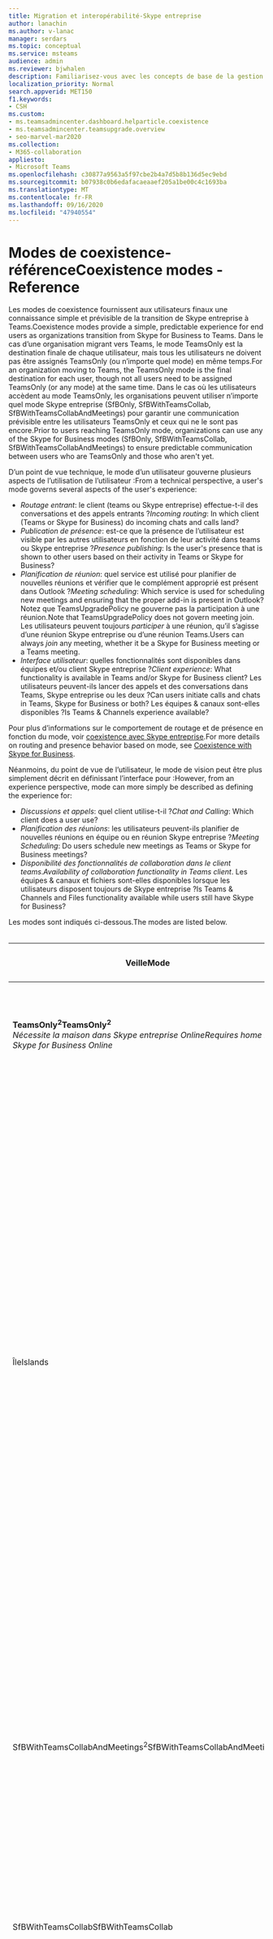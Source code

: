 ```yaml
---
title: Migration et interopérabilité-Skype entreprise
author: lanachin
ms.author: v-lanac
manager: serdars
ms.topic: conceptual
ms.service: msteams
audience: admin
ms.reviewer: bjwhalen
description: Familiarisez-vous avec les concepts de base de la gestion de la transition de votre organisation vers teams depuis Skype entreprise.
localization_priority: Normal
search.appverid: MET150
f1.keywords:
- CSH
ms.custom:
- ms.teamsadmincenter.dashboard.helparticle.coexistence
- ms.teamsadmincenter.teamsupgrade.overview
- seo-marvel-mar2020
ms.collection:
- M365-collaboration
appliesto:
- Microsoft Teams
ms.openlocfilehash: c30877a9563a5f97cbe2b4a7d5b8b136d5ec9ebd
ms.sourcegitcommit: b07938c0b6edafacaeaaef205a1be00c4c1693ba
ms.translationtype: MT
ms.contentlocale: fr-FR
ms.lasthandoff: 09/16/2020
ms.locfileid: "47940554"
---
```

# <a name="coexistence-modes---reference"></a><span data-ttu-id="098c1-103">Modes de coexistence-référence</span><span class="sxs-lookup"><span data-stu-id="098c1-103">Coexistence modes - Reference</span></span>

<span data-ttu-id="098c1-104">Les modes de coexistence fournissent aux utilisateurs finaux une connaissance simple et prévisible de la transition de Skype entreprise à Teams.</span><span class="sxs-lookup"><span data-stu-id="098c1-104">Coexistence modes provide a simple, predictable experience for end users as organizations transition from Skype for Business to Teams.</span></span> <span data-ttu-id="098c1-105">Dans le cas d’une organisation migrant vers Teams, le mode TeamsOnly est la destination finale de chaque utilisateur, mais tous les utilisateurs ne doivent pas être assignés TeamsOnly (ou n’importe quel mode) en même temps.</span><span class="sxs-lookup"><span data-stu-id="098c1-105">For an organization moving to Teams, the TeamsOnly mode is the final destination for each user, though not all users need to be assigned TeamsOnly (or any mode) at the same time.</span></span> <span data-ttu-id="098c1-106">Dans le cas où les utilisateurs accèdent au mode TeamsOnly, les organisations peuvent utiliser n’importe quel mode Skype entreprise (SfBOnly, SfBWithTeamsCollab, SfBWithTeamsCollabAndMeetings) pour garantir une communication prévisible entre les utilisateurs TeamsOnly et ceux qui ne le sont pas encore.</span><span class="sxs-lookup"><span data-stu-id="098c1-106">Prior to users reaching TeamsOnly mode, organizations can use any of the Skype for Business modes (SfBOnly, SfBWithTeamsCollab, SfBWithTeamsCollabAndMeetings) to ensure predictable communication between users who are TeamsOnly and those who aren't yet.</span></span>

<span data-ttu-id="098c1-107">D’un point de vue technique, le mode d’un utilisateur gouverne plusieurs aspects de l’utilisation de l’utilisateur :</span><span class="sxs-lookup"><span data-stu-id="098c1-107">From a technical perspective, a user's mode governs several  aspects of the user's experience:</span></span>

- <span data-ttu-id="098c1-108">*Routage entrant*: le client (teams ou Skype entreprise) effectue-t-il des conversations et des appels entrants ?</span><span class="sxs-lookup"><span data-stu-id="098c1-108">*Incoming routing*: In which client (Teams or Skype for Business) do incoming chats and calls land?</span></span> 
- <span data-ttu-id="098c1-109">*Publication de présence*: est-ce que la présence de l’utilisateur est visible par les autres utilisateurs en fonction de leur activité dans teams ou Skype entreprise ?</span><span class="sxs-lookup"><span data-stu-id="098c1-109">*Presence publishing*: Is the user's presence that is shown to other users based on their activity in Teams or Skype for Business?</span></span> 
- <span data-ttu-id="098c1-110">*Planification de réunion*: quel service est utilisé pour planifier de nouvelles réunions et vérifier que le complément approprié est présent dans Outlook ?</span><span class="sxs-lookup"><span data-stu-id="098c1-110">*Meeting scheduling*: Which service is used for scheduling new meetings and ensuring that the proper add-in is present in Outlook?</span></span> <span data-ttu-id="098c1-111">Notez que TeamsUpgradePolicy ne gouverne pas la participation à une réunion.</span><span class="sxs-lookup"><span data-stu-id="098c1-111">Note that TeamsUpgradePolicy does not govern meeting join.</span></span> <span data-ttu-id="098c1-112">Les utilisateurs peuvent toujours *participer* à une réunion, qu’il s’agisse d’une réunion Skype entreprise ou d’une réunion Teams.</span><span class="sxs-lookup"><span data-stu-id="098c1-112">Users can always *join* any meeting, whether it be a Skype for Business meeting or a Teams meeting.</span></span>
- <span data-ttu-id="098c1-113">*Interface utilisateur*: quelles fonctionnalités sont disponibles dans équipes et/ou client Skype entreprise ?</span><span class="sxs-lookup"><span data-stu-id="098c1-113">*Client experience*: What functionality is available in Teams and/or Skype for Business client?</span></span> <span data-ttu-id="098c1-114">Les utilisateurs peuvent-ils lancer des appels et des conversations dans Teams, Skype entreprise ou les deux ?</span><span class="sxs-lookup"><span data-stu-id="098c1-114">Can users initiate calls and chats in Teams, Skype for Business or both?</span></span> <span data-ttu-id="098c1-115">Les équipes & canaux sont-elles disponibles ?</span><span class="sxs-lookup"><span data-stu-id="098c1-115">Is Teams & Channels experience available?</span></span>  

<span data-ttu-id="098c1-116">Pour plus d’informations sur le comportement de routage et de présence en fonction du mode, voir [coexistence avec Skype entreprise](https://docs.microsoft.com/MicrosoftTeams/coexistence-chat-calls-presence).</span><span class="sxs-lookup"><span data-stu-id="098c1-116">For more details on routing and presence behavior based on mode, see [Coexistence with Skype for Business](https://docs.microsoft.com/MicrosoftTeams/coexistence-chat-calls-presence).</span></span>

<span data-ttu-id="098c1-117">Néanmoins, du point de vue de l’utilisateur, le mode de vision peut être plus simplement décrit en définissant l’interface pour :</span><span class="sxs-lookup"><span data-stu-id="098c1-117">However, from an experience perspective, mode can more simply be described as defining the experience for:</span></span>
- <span data-ttu-id="098c1-118">*Discussions et appels*: quel client utilise-t-il ?</span><span class="sxs-lookup"><span data-stu-id="098c1-118">*Chat and Calling*: Which client does a user use?</span></span>
- <span data-ttu-id="098c1-119">*Planification des réunions*: les utilisateurs peuvent-ils planifier de nouvelles réunions en équipe ou en réunion Skype entreprise ?</span><span class="sxs-lookup"><span data-stu-id="098c1-119">*Meeting Scheduling*: Do users schedule new meetings as Teams or Skype for Business meetings?</span></span>
- <span data-ttu-id="098c1-120">*Disponibilité des fonctionnalités de collaboration dans le client teams*.</span><span class="sxs-lookup"><span data-stu-id="098c1-120">*Availability of collaboration functionality in Teams client*.</span></span> <span data-ttu-id="098c1-121">Les équipes & canaux et fichiers sont-elles disponibles lorsque les utilisateurs disposent toujours de Skype entreprise ?</span><span class="sxs-lookup"><span data-stu-id="098c1-121">Is Teams & Channels and Files functionality available while users still have Skype for Business?</span></span>

<span data-ttu-id="098c1-122">Les modes sont indiqués ci-dessous.</span><span class="sxs-lookup"><span data-stu-id="098c1-122">The modes are listed below.</span></span>
</br>
</br>

|<span data-ttu-id="098c1-123">Veille</span><span class="sxs-lookup"><span data-stu-id="098c1-123">Mode</span></span>|<span data-ttu-id="098c1-124">Appels et discussions</span><span class="sxs-lookup"><span data-stu-id="098c1-124">Calling and Chat</span></span>|<span data-ttu-id="098c1-125">Planification des réunions<sup>1</sup></span><span class="sxs-lookup"><span data-stu-id="098c1-125">Meeting Scheduling<sup>1</sup></span></span>|<span data-ttu-id="098c1-126">Équipes & canaux</span><span class="sxs-lookup"><span data-stu-id="098c1-126">Teams & Channels</span></span>|<span data-ttu-id="098c1-127">Cas d’utilisation</span><span class="sxs-lookup"><span data-stu-id="098c1-127">Use Case</span></span>|
|---|---|---|---|---|
|<span data-ttu-id="098c1-128">**TeamsOnly<sup>2</sup>**</span><span class="sxs-lookup"><span data-stu-id="098c1-128">**TeamsOnly<sup>2</sup>**</span></span></br><span data-ttu-id="098c1-129">*Nécessite la maison dans Skype entreprise Online*</span><span class="sxs-lookup"><span data-stu-id="098c1-129">*Requires home in Skype for Business Online*</span></span>|<span data-ttu-id="098c1-130">Teams</span><span class="sxs-lookup"><span data-stu-id="098c1-130">Teams</span></span>|<span data-ttu-id="098c1-131">Teams</span><span class="sxs-lookup"><span data-stu-id="098c1-131">Teams</span></span>|<span data-ttu-id="098c1-132">Oui</span><span class="sxs-lookup"><span data-stu-id="098c1-132">Yes</span></span>|<span data-ttu-id="098c1-133">État final de la mise à niveau.</span><span class="sxs-lookup"><span data-stu-id="098c1-133">The final state of being upgraded.</span></span> <span data-ttu-id="098c1-134">Également la valeur par défaut des nouveaux clients.</span><span class="sxs-lookup"><span data-stu-id="098c1-134">Also the default for new tenants.</span></span>|
|<span data-ttu-id="098c1-135">Île</span><span class="sxs-lookup"><span data-stu-id="098c1-135">Islands</span></span>|<span data-ttu-id="098c1-136">Ou</span><span class="sxs-lookup"><span data-stu-id="098c1-136">Either</span></span>|<span data-ttu-id="098c1-137">Ou</span><span class="sxs-lookup"><span data-stu-id="098c1-137">Either</span></span>|<span data-ttu-id="098c1-138">Oui</span><span class="sxs-lookup"><span data-stu-id="098c1-138">Yes</span></span>|<span data-ttu-id="098c1-139">Configuration par défaut.</span><span class="sxs-lookup"><span data-stu-id="098c1-139">Default configuration.</span></span> <span data-ttu-id="098c1-140">Autorise un utilisateur unique à évaluer les deux clients côte à côte.</span><span class="sxs-lookup"><span data-stu-id="098c1-140">Allows a single user to evaluate both clients side by side.</span></span> <span data-ttu-id="098c1-141">Les conversations et les appels peuvent débarquer dans les deux clients, de sorte que les utilisateurs doivent toujours exécuter les deux clients.</span><span class="sxs-lookup"><span data-stu-id="098c1-141">Chats and calls can land in either client, so users must always run both clients.</span></span> <span data-ttu-id="098c1-142">Pour éviter toute confusion ou régression de Skype entreprise, les communications externes, les services vocaux RTC et les applications vocales, l’intégration d’Office et plusieurs autres intégrations continuent d’être gérées par Skype entreprise.</span><span class="sxs-lookup"><span data-stu-id="098c1-142">To avoid a confusing or regressed Skype for Business experience, external (federated) communications, PSTN voice services and voice applications, Office integration, and several other integrations continue to be handled by Skype for Business.</span></span>|
|<span data-ttu-id="098c1-143">SfBWithTeamsCollabAndMeetings<sup>2</sup></span><span class="sxs-lookup"><span data-stu-id="098c1-143">SfBWithTeamsCollabAndMeetings<sup>2</sup></span></span>|<span data-ttu-id="098c1-144">Skype Entreprise</span><span class="sxs-lookup"><span data-stu-id="098c1-144">Skype for Business</span></span>|<span data-ttu-id="098c1-145">Teams</span><span class="sxs-lookup"><span data-stu-id="098c1-145">Teams</span></span>|<span data-ttu-id="098c1-146">Oui</span><span class="sxs-lookup"><span data-stu-id="098c1-146">Yes</span></span>|<span data-ttu-id="098c1-147">« Réunions en premier ».</span><span class="sxs-lookup"><span data-stu-id="098c1-147">"Meetings First".</span></span> <span data-ttu-id="098c1-148">Principalement pour les organisations locales à tirer parti des fonctionnalités de réunion d’équipes, si elles ne sont pas encore prêtes à migrer les appels vers le Cloud.</span><span class="sxs-lookup"><span data-stu-id="098c1-148">Primarily for on-premises organizations to benefit from Teams meeting functionality, if they are not yet ready to move calling to the cloud.</span></span>|
|<span data-ttu-id="098c1-149">SfBWithTeamsCollab</span><span class="sxs-lookup"><span data-stu-id="098c1-149">SfBWithTeamsCollab</span></span>|<span data-ttu-id="098c1-150">Skype Entreprise</span><span class="sxs-lookup"><span data-stu-id="098c1-150">Skype for Business</span></span>|<span data-ttu-id="098c1-151">Skype Entreprise</span><span class="sxs-lookup"><span data-stu-id="098c1-151">Skype for Business</span></span>|<span data-ttu-id="098c1-152">Oui</span><span class="sxs-lookup"><span data-stu-id="098c1-152">Yes</span></span>|<span data-ttu-id="098c1-153">Point de départ alternatif pour les organisations complexes nécessitant un contrôle administratif plus étroit.</span><span class="sxs-lookup"><span data-stu-id="098c1-153">Alternate starting point for complex organizations that need tighter administrative control.</span></span>|
|<span data-ttu-id="098c1-154">SfBOnly</span><span class="sxs-lookup"><span data-stu-id="098c1-154">SfBOnly</span></span>|<span data-ttu-id="098c1-155">Skype Entreprise</span><span class="sxs-lookup"><span data-stu-id="098c1-155">Skype for Business</span></span>|<span data-ttu-id="098c1-156">Skype Entreprise</span><span class="sxs-lookup"><span data-stu-id="098c1-156">Skype for Business</span></span>|<span data-ttu-id="098c1-157">No<sup>3</sup></span><span class="sxs-lookup"><span data-stu-id="098c1-157">No<sup>3</sup></span></span>|<span data-ttu-id="098c1-158">Scénario spécialisé pour les organisations présentant des exigences strictes en matière de contrôle des données.</span><span class="sxs-lookup"><span data-stu-id="098c1-158">Specialized scenario for organizations with strict requirements around data control.</span></span> <span data-ttu-id="098c1-159">Teams permet uniquement de participer à des réunions planifiées par d’autres personnes.</span><span class="sxs-lookup"><span data-stu-id="098c1-159">Teams is used only to join meetings scheduled by others.</span></span>|
||||||

</br>
</br>

<span data-ttu-id="098c1-160">**Notes**</span><span class="sxs-lookup"><span data-stu-id="098c1-160">**Notes:**</span></span>

<span data-ttu-id="098c1-161"><sup>1</sup> la possibilité de rejoindre une réunion existante (programmée dans teams ou dans Skype entreprise) n’est pas régie par le mode.</span><span class="sxs-lookup"><span data-stu-id="098c1-161"><sup>1</sup> The ability to join an existing meeting (whether scheduled in Teams or in Skype for Business) is not governed by mode.</span></span> <span data-ttu-id="098c1-162">Par défaut, les utilisateurs peuvent toujours rejoindre une réunion à laquelle ils ont été invités.</span><span class="sxs-lookup"><span data-stu-id="098c1-162">By default, users can always join any meeting they have been invited to.</span></span>

<span data-ttu-id="098c1-163"><sup>2</sup> par défaut, lors de l’attribution de TeamsOnly ou SfbWithTeamsCollabAndMeetings à un utilisateur individuel, toutes les réunions Skype entreprise existantes planifiées par l’utilisateur pour l’avenir sont converties en réunions Teams.</span><span class="sxs-lookup"><span data-stu-id="098c1-163"><sup>2</sup> By default, when assigning either TeamsOnly or SfbWithTeamsCollabAndMeetings to an individual user, any existing Skype for Business meetings scheduled by that user for the future are converted to Teams meetings.</span></span> <span data-ttu-id="098c1-164">Si vous le souhaitez, vous pouvez conserver ces réunions en tant que réunions Skype entreprise en spécifiant  `-MigrateMeetingsToTeams $false` lors de l’attribution de TeamsUpgradePolicy ou en désélectionnant la case à cocher dans le portail d’administration Teams.</span><span class="sxs-lookup"><span data-stu-id="098c1-164">If desired, you can leave these meetings as Skype for Business meetings either by specifying  `-MigrateMeetingsToTeams $false` when granting TeamsUpgradePolicy, or by unselecting the checkbox in the Teams Admin portal.</span></span>   <span data-ttu-id="098c1-165">Notez que la possibilité de convertir des réunions à partir de Skype entreprise en équipes n’est pas disponible lorsque vous accordez TeamsUpgradePolicy sur un client.</span><span class="sxs-lookup"><span data-stu-id="098c1-165">Note that the ability to convert meetings from Skype for Business to Teams is not available when granting TeamsUpgradePolicy on a tenant-wide basis.</span></span> 

<span data-ttu-id="098c1-166"><sup>3</sup> actuellement, teams n’a pas la possibilité de désactiver les fonctionnalités d’équipes et de canaux de manière à ce que cette option reste activée pour le moment.</span><span class="sxs-lookup"><span data-stu-id="098c1-166"><sup>3</sup> Currently, Teams does not have the ability to disable the Teams and Channels functionality so this remains enabled for now.</span></span>


## <a name="using-teamsupgradepolicy"></a><span data-ttu-id="098c1-167">Utiliser TeamsUpgradePolicy</span><span class="sxs-lookup"><span data-stu-id="098c1-167">Using TeamsUpgradePolicy</span></span>

<span data-ttu-id="098c1-168">TeamsUpgradePolicy expose deux propriétés principales : mode et NotifySfbUsers.</span><span class="sxs-lookup"><span data-stu-id="098c1-168">TeamsUpgradePolicy exposes two key properties: Mode and NotifySfbUsers.</span></span> 
</br>
</br>

|<span data-ttu-id="098c1-169">Paramètre</span><span class="sxs-lookup"><span data-stu-id="098c1-169">Parameter</span></span>|<span data-ttu-id="098c1-170">Type</span><span class="sxs-lookup"><span data-stu-id="098c1-170">Type</span></span>|<span data-ttu-id="098c1-171">Valeurs autorisées</span><span class="sxs-lookup"><span data-stu-id="098c1-171">Allowed values</span></span></br><span data-ttu-id="098c1-172">(par défaut en italique)</span><span class="sxs-lookup"><span data-stu-id="098c1-172">(default in italics)</span></span>|<span data-ttu-id="098c1-173">Description</span><span class="sxs-lookup"><span data-stu-id="098c1-173">Description</span></span>|
|---|---|---|---|
|<span data-ttu-id="098c1-174">Veille</span><span class="sxs-lookup"><span data-stu-id="098c1-174">Mode</span></span>|<span data-ttu-id="098c1-175">Énumération</span><span class="sxs-lookup"><span data-stu-id="098c1-175">Enum</span></span>|<span data-ttu-id="098c1-176">*Île*</span><span class="sxs-lookup"><span data-stu-id="098c1-176">*Islands*</span></span></br><span data-ttu-id="098c1-177">TeamsOnly</span><span class="sxs-lookup"><span data-stu-id="098c1-177">TeamsOnly</span></span></br><span data-ttu-id="098c1-178">SfBOnly</span><span class="sxs-lookup"><span data-stu-id="098c1-178">SfBOnly</span></span></br><span data-ttu-id="098c1-179">SfBWithTeamsCollab</span><span class="sxs-lookup"><span data-stu-id="098c1-179">SfBWithTeamsCollab</span></span></br><span data-ttu-id="098c1-180">SfBWithTeamsCollabAndMeetings</span><span class="sxs-lookup"><span data-stu-id="098c1-180">SfBWithTeamsCollabAndMeetings</span></span>|<span data-ttu-id="098c1-181">Indique le mode dans lequel le client doit s’exécuter.</span><span class="sxs-lookup"><span data-stu-id="098c1-181">Indicates the mode the client should run in.</span></span>|
|<span data-ttu-id="098c1-182">NotifySfbUsers</span><span class="sxs-lookup"><span data-stu-id="098c1-182">NotifySfbUsers</span></span>|<span data-ttu-id="098c1-183">Bool</span><span class="sxs-lookup"><span data-stu-id="098c1-183">Bool</span></span>|<span data-ttu-id="098c1-184">*Faux* ou vrai</span><span class="sxs-lookup"><span data-stu-id="098c1-184">*False* or true</span></span>|<span data-ttu-id="098c1-185">Indique s’il faut afficher une bannière dans le client Skype entreprise informant l’utilisateur que teams va bientôt remplacer Skype entreprise.</span><span class="sxs-lookup"><span data-stu-id="098c1-185">Indicates whether to show a banner in the Skype for Business client informing the user that Teams will soon replace Skype for Business.</span></span> <span data-ttu-id="098c1-186">Cela ne peut pas être vrai si le mode = TeamsOnly.</span><span class="sxs-lookup"><span data-stu-id="098c1-186">This cannot be true if Mode=TeamsOnly.</span></span>|
|||||

<span data-ttu-id="098c1-187">Teams fournit toutes les instances pertinentes d’TeamsUpgradePolicy par le biais de stratégies intégrées et en lecture seule.</span><span class="sxs-lookup"><span data-stu-id="098c1-187">Teams provides all relevant instances of TeamsUpgradePolicy via built-in, read-only policies.</span></span> <span data-ttu-id="098c1-188">Par conséquent, seules les cmdlets Get et Grant sont disponibles.</span><span class="sxs-lookup"><span data-stu-id="098c1-188">Therefore, only Get and Grant cmdlets are available.</span></span> <span data-ttu-id="098c1-189">Les instances intégrées sont répertoriées ci-dessous.</span><span class="sxs-lookup"><span data-stu-id="098c1-189">The built-in instances are listed below.</span></span>
</br>
</br>

|<span data-ttu-id="098c1-190">Identity </span><span class="sxs-lookup"><span data-stu-id="098c1-190">Identity</span></span>|<span data-ttu-id="098c1-191">Veille</span><span class="sxs-lookup"><span data-stu-id="098c1-191">Mode</span></span>|<span data-ttu-id="098c1-192">NotifySfbUsers</span><span class="sxs-lookup"><span data-stu-id="098c1-192">NotifySfbUsers</span></span>|
|---|---|---|
|<span data-ttu-id="098c1-193">Île</span><span class="sxs-lookup"><span data-stu-id="098c1-193">Islands</span></span>|<span data-ttu-id="098c1-194">Île</span><span class="sxs-lookup"><span data-stu-id="098c1-194">Islands</span></span>|<span data-ttu-id="098c1-195">False</span><span class="sxs-lookup"><span data-stu-id="098c1-195">False</span></span>|
|<span data-ttu-id="098c1-196">IslandsWithNotify</span><span class="sxs-lookup"><span data-stu-id="098c1-196">IslandsWithNotify</span></span>|<span data-ttu-id="098c1-197">Île</span><span class="sxs-lookup"><span data-stu-id="098c1-197">Islands</span></span>|<span data-ttu-id="098c1-198">Vrai</span><span class="sxs-lookup"><span data-stu-id="098c1-198">True</span></span>|
|<span data-ttu-id="098c1-199">SfBOnly</span><span class="sxs-lookup"><span data-stu-id="098c1-199">SfBOnly</span></span>|<span data-ttu-id="098c1-200">SfBOnly</span><span class="sxs-lookup"><span data-stu-id="098c1-200">SfBOnly</span></span>|<span data-ttu-id="098c1-201">False</span><span class="sxs-lookup"><span data-stu-id="098c1-201">False</span></span>|
|<span data-ttu-id="098c1-202">SfBOnlyWithNotify</span><span class="sxs-lookup"><span data-stu-id="098c1-202">SfBOnlyWithNotify</span></span>|<span data-ttu-id="098c1-203">SfBOnly</span><span class="sxs-lookup"><span data-stu-id="098c1-203">SfBOnly</span></span>|<span data-ttu-id="098c1-204">Vrai</span><span class="sxs-lookup"><span data-stu-id="098c1-204">True</span></span>|
|<span data-ttu-id="098c1-205">SfBWithTeamsCollab</span><span class="sxs-lookup"><span data-stu-id="098c1-205">SfBWithTeamsCollab</span></span>|<span data-ttu-id="098c1-206">SfBWithTeamsCollab</span><span class="sxs-lookup"><span data-stu-id="098c1-206">SfBWithTeamsCollab</span></span>|<span data-ttu-id="098c1-207">False</span><span class="sxs-lookup"><span data-stu-id="098c1-207">False</span></span>|
|<span data-ttu-id="098c1-208">SfBWithTeamsCollabWithNotify</span><span class="sxs-lookup"><span data-stu-id="098c1-208">SfBWithTeamsCollabWithNotify</span></span>|<span data-ttu-id="098c1-209">SfBWithTeamsCollab</span><span class="sxs-lookup"><span data-stu-id="098c1-209">SfBWithTeamsCollab</span></span>|<span data-ttu-id="098c1-210">Vrai</span><span class="sxs-lookup"><span data-stu-id="098c1-210">True</span></span>|
|<span data-ttu-id="098c1-211">SfBWithTeamsCollabAndMeetings</span><span class="sxs-lookup"><span data-stu-id="098c1-211">SfBWithTeamsCollabAndMeetings</span></span>|<span data-ttu-id="098c1-212">SfBWithTeamsCollabAndMeetings</span><span class="sxs-lookup"><span data-stu-id="098c1-212">SfBWithTeamsCollabAndMeetings</span></span>|<span data-ttu-id="098c1-213">False</span><span class="sxs-lookup"><span data-stu-id="098c1-213">False</span></span>|
|<span data-ttu-id="098c1-214">SfBWithTeamsCollabAndMeetingsWithNotify</span><span class="sxs-lookup"><span data-stu-id="098c1-214">SfBWithTeamsCollabAndMeetingsWithNotify</span></span>|<span data-ttu-id="098c1-215">SfBWithTeamsCollabAndMeetings</span><span class="sxs-lookup"><span data-stu-id="098c1-215">SfBWithTeamsCollabAndMeetings</span></span>|<span data-ttu-id="098c1-216">Vrai</span><span class="sxs-lookup"><span data-stu-id="098c1-216">True</span></span>|
|<span data-ttu-id="098c1-217">UpgradeToTeams</span><span class="sxs-lookup"><span data-stu-id="098c1-217">UpgradeToTeams</span></span>|<span data-ttu-id="098c1-218">TeamsOnly</span><span class="sxs-lookup"><span data-stu-id="098c1-218">TeamsOnly</span></span>|<span data-ttu-id="098c1-219">False</span><span class="sxs-lookup"><span data-stu-id="098c1-219">False</span></span>|
|<span data-ttu-id="098c1-220">Globale</span><span class="sxs-lookup"><span data-stu-id="098c1-220">Global</span></span></br><span data-ttu-id="098c1-221">*Par défaut*</span><span class="sxs-lookup"><span data-stu-id="098c1-221">*Default*</span></span>|<span data-ttu-id="098c1-222">Île</span><span class="sxs-lookup"><span data-stu-id="098c1-222">Islands</span></span>|<span data-ttu-id="098c1-223">False</span><span class="sxs-lookup"><span data-stu-id="098c1-223">False</span></span>|
||||

<span data-ttu-id="098c1-224">Ces instances de stratégie peuvent être accordées à des utilisateurs individuels ou en fonction du client.</span><span class="sxs-lookup"><span data-stu-id="098c1-224">These policy instances can be granted either to individual users or on a tenant-wide basis.</span></span> <span data-ttu-id="098c1-225">Par exemple :</span><span class="sxs-lookup"><span data-stu-id="098c1-225">For example:</span></span>
- <span data-ttu-id="098c1-226">Pour mettre à niveau un utilisateur ($SipAddress) en équipes, autorisez l’instance « UpgradeToTeams » :</span><span class="sxs-lookup"><span data-stu-id="098c1-226">To upgrade a user ($SipAddress) to Teams, grant the "UpgradeToTeams" instance:</span></span></br>
`Grant-CsTeamsUpgradePolicy -PolicyName UpgradeToTeams -Identity $SipAddress`
- <span data-ttu-id="098c1-227">Pour mettre à niveau le client entier, omettez le paramètre Identity de la commande Grant :</span><span class="sxs-lookup"><span data-stu-id="098c1-227">To upgrade the entire tenant, omit the identity parameter from the grant command:</span></span></br>
`Grant-CsTeamsUpgradePolicy -PolicyName UpgradeToTeams`

## <a name="the-teams-client-user-experience-when-using-skype-for-business-modes"></a><span data-ttu-id="098c1-228">Interface utilisateur du client teams lors de l’utilisation du mode Skype entreprise</span><span class="sxs-lookup"><span data-stu-id="098c1-228">The Teams client user experience when using Skype for Business modes</span></span>

<span data-ttu-id="098c1-229">Lorsque l’utilisateur se trouve dans l’un des modes Skype entreprise (SfBOnly, SfBWithTeamsCollab, SfBWithTeamsCollabAndMeetings), toutes les discussions et les appels entrants sont acheminés vers le client Skype entreprise de l’utilisateur.</span><span class="sxs-lookup"><span data-stu-id="098c1-229">When a user is in any of the Skype for Business modes (SfBOnly, SfBWithTeamsCollab, SfBWithTeamsCollabAndMeetings), all incoming chats and calls are routed to the user's Skype for Business client.</span></span> <span data-ttu-id="098c1-230">Pour éviter toute confusion à l’utilisateur final et garantir le routage, les appels et les discussions appropriés dans le client teams sont automatiquement désactivés lorsqu’un utilisateur se trouve dans l’un des modes Skype entreprise.</span><span class="sxs-lookup"><span data-stu-id="098c1-230">To avoid end user confusion and ensure proper routing, calling and chat functionality in the Teams client is automatically disabled when a user is in any of the Skype for Business modes.</span></span> <span data-ttu-id="098c1-231">De même, la planification de réunions dans teams est automatiquement désactivée lorsque les utilisateurs se trouvent dans les modes SfBOnly ou SfBWithTeamsCollab, et activés automatiquement lorsqu’un utilisateur est en mode SfBWithTeamsCollabAndMeetings.</span><span class="sxs-lookup"><span data-stu-id="098c1-231">Similarly, meeting scheduling in Teams is automatically disabled when users are in the SfBOnly or SfBWithTeamsCollab modes, and automatically enabled when a user is in the SfBWithTeamsCollabAndMeetings mode.</span></span> <span data-ttu-id="098c1-232">Pour plus d’informations, reportez-vous à la section [découverte et conformité des modes de coexistence](https://docs.microsoft.com/MicrosoftTeams/teams-client-experience-and-conformance-to-coexistence-modes).</span><span class="sxs-lookup"><span data-stu-id="098c1-232">For details, see [Teams client experience and conformance to coexistence modes](https://docs.microsoft.com/MicrosoftTeams/teams-client-experience-and-conformance-to-coexistence-modes).</span></span>

> [!Note] 
> - <span data-ttu-id="098c1-233">Avant la mise à disposition automatique des équipes et des canaux, les modes SfbOnly et SfBWithTeamsCollab se comportent de la même façon.</span><span class="sxs-lookup"><span data-stu-id="098c1-233">Prior to delivery of the automatic enforcement of Teams and Channels, the SfbOnly and SfBWithTeamsCollab modes behave the same.</span></span>


## <a name="detailed-mode-descriptions"></a><span data-ttu-id="098c1-234">Descriptions du mode détaillé</span><span class="sxs-lookup"><span data-stu-id="098c1-234">Detailed mode descriptions</span></span>
</br>
</br>

|<span data-ttu-id="098c1-235">Veille</span><span class="sxs-lookup"><span data-stu-id="098c1-235">Mode</span></span>|<span data-ttu-id="098c1-236">Explication</span><span class="sxs-lookup"><span data-stu-id="098c1-236">Explanation</span></span>|
|---|---|
|<span data-ttu-id="098c1-237">**Île**</span><span class="sxs-lookup"><span data-stu-id="098c1-237">**Islands**</span></span></br><span data-ttu-id="098c1-238">définie</span><span class="sxs-lookup"><span data-stu-id="098c1-238">(default)</span></span>|<span data-ttu-id="098c1-239">Un utilisateur exécute Skype entreprise et teams côte à côte.</span><span class="sxs-lookup"><span data-stu-id="098c1-239">A user runs both Skype for Business and Teams side-by-side.</span></span> <span data-ttu-id="098c1-240">Cet utilisateur :</span><span class="sxs-lookup"><span data-stu-id="098c1-240">This user:</span></span></br><ul><li><span data-ttu-id="098c1-241">Peut lancer des conversations et des appels VoIP dans un client Skype entreprise ou Teams.</span><span class="sxs-lookup"><span data-stu-id="098c1-241">Can initiate chats and VoIP calls in either Skype for Business or Teams client.</span></span> <span data-ttu-id="098c1-242">Remarque : les utilisateurs dotés de Skype entreprise sur site ne peuvent pas lancer de teams pour atteindre un autre utilisateur Skype entreprise, quel que soit le mode du destinataire.</span><span class="sxs-lookup"><span data-stu-id="098c1-242">Note: Users with Skype for Business homed on-premises cannot initiate from Teams to reach another Skype for Business user, regardless of the recipient's mode.</span></span><li><span data-ttu-id="098c1-243">Reçoit des discussions & appels VoIP lancés dans Skype entreprise par un autre utilisateur dans le client Skype entreprise.</span><span class="sxs-lookup"><span data-stu-id="098c1-243">Receives chats & VoIP calls initiated in Skype for Business by another user in their Skype for Business client.</span></span><li><span data-ttu-id="098c1-244">Reçoit des conversations & appels VoIP lancés par un autre utilisateur dans le client d’équipes s’il se trouve dans le *même*client.</span><span class="sxs-lookup"><span data-stu-id="098c1-244">Receives chats & VoIP calls initiated in Teams by another user in their Teams client if they are in the *same tenant*.</span></span><li><span data-ttu-id="098c1-245">Reçoit des discussions & appels VoIP lancés par un autre utilisateur dans le client Skype entreprise s’il se trouve dans un client  *fédéré*.</span><span class="sxs-lookup"><span data-stu-id="098c1-245">Receives chats & VoIP calls initiated in Teams by another user in their Skype for Business client if they are in a  *federated tenant*.</span></span> <li><span data-ttu-id="098c1-246">Est doté de la fonctionnalité RTC comme indiqué ci-dessous :</span><span class="sxs-lookup"><span data-stu-id="098c1-246">Has PSTN functionality as noted below:</span></span><ul><li><span data-ttu-id="098c1-247">Lorsque l’utilisateur travaille dans Skype entreprise sur site et qu’il dispose d’une voix entreprise, les appels RTC sont toujours lancés et reçus dans Skype entreprise.</span><span class="sxs-lookup"><span data-stu-id="098c1-247">When the user is homed in Skype for Business on-premises and has Enterprise Voice, PSTN calls are always initiated and received in Skype for Business.</span></span><li><span data-ttu-id="098c1-248">Lorsque l’utilisateur dispose de Skype entreprise Online et dispose du système Microsoft Phone, il passe toujours et reçoit les appels RTC dans Skype entreprise :</span><span class="sxs-lookup"><span data-stu-id="098c1-248">When the user is homed on Skype for Business Online and has Microsoft Phone System, the user always initiates and receives PSTN calls in Skype for Business:</span></span><ul><li><span data-ttu-id="098c1-249">C’est le cas, que l’utilisateur dispose d’un forfait d’appel Microsoft ou qu’il se connecte au réseau PSTN via Skype entreprise version Cloud Connector ou un déploiement local de Skype entreprise Server (voix hybride).</span><span class="sxs-lookup"><span data-stu-id="098c1-249">This happens regardless of whether the user has a Microsoft Calling Plan, or connects to the PSTN network via either Skype for Business Cloud Connector Edition or an on-premises deployment of Skype for Business Server (hybrid voice).</span></span><li><span data-ttu-id="098c1-250">**Remarque : le routage direct du système Microsoft teams n’est pas pris en charge en mode îlot.**</span><span class="sxs-lookup"><span data-stu-id="098c1-250">**Note: Microsoft Teams Phone System Direct Routing is not supported in Islands mode.**</span></span></ul></ul><li><span data-ttu-id="098c1-251">Reçoit les files d’attente d’appels Microsoft et les appels de standard automatique dans Skype entreprise :</span><span class="sxs-lookup"><span data-stu-id="098c1-251">Receives Microsoft Call Queues and Auto-Attendant calls in Skype for Business:</span></span><ul><li><span data-ttu-id="098c1-252">Les numéros de téléphone affectés aux files d’attente d’appels et aux standards automatiques **ne peuvent pas** être des numéros de routage directs du système téléphonique Microsoft teams en mode îlot.</span><span class="sxs-lookup"><span data-stu-id="098c1-252">Phone numbers assigned to Call Queues and Auto-Attendants **cannot** be Microsoft Teams Phone System Direct Routing numbers in Islands mode.</span></span></ul></ul><li><span data-ttu-id="098c1-253">Peut planifier des réunions dans teams ou Skype entreprise (et afficher les deux plug-ins par défaut).</span><span class="sxs-lookup"><span data-stu-id="098c1-253">Can schedule meetings in Teams or Skype for Business (and will see both plug-ins by default).</span></span><li><span data-ttu-id="098c1-254">Permet de participer à une réunion Skype entreprise ou Teams. la réunion s’ouvre dans le client respectif.</span><span class="sxs-lookup"><span data-stu-id="098c1-254">Can join any Skype for Business or Teams meeting; the meeting will open in the respective client.</span></span></ul>|
|<span data-ttu-id="098c1-255">**SfBOnly**</span><span class="sxs-lookup"><span data-stu-id="098c1-255">**SfBOnly**</span></span>|<span data-ttu-id="098c1-256">Un utilisateur n’exécute que Skype entreprise.</span><span class="sxs-lookup"><span data-stu-id="098c1-256">A user runs only Skype for Business.</span></span> <span data-ttu-id="098c1-257">Cet utilisateur :</span><span class="sxs-lookup"><span data-stu-id="098c1-257">This user:</span></span></br><ul><li><span data-ttu-id="098c1-258">Peut lancer des conversations et des appels à partir de Skype entreprise uniquement.</span><span class="sxs-lookup"><span data-stu-id="098c1-258">Can initiate chats and calls from Skype for Business only.</span></span><li><span data-ttu-id="098c1-259">Reçoit une conversation ou un appel dans le client Skype entreprise, quelle que soit l’origine, sauf si l’initiateur est un utilisateur de teams avec Skype entreprise sur site. \* <li> Peut planifier uniquement des réunions Skype entreprise, mais peut participer à des réunions Skype entreprise ou Teams. </br> \* \* L’utilisation du mode îlot avec des utilisateurs locaux n’est pas recommandée en association avec d’autres utilisateurs en mode SfBOnly.</span><span class="sxs-lookup"><span data-stu-id="098c1-259">Receives any chat/call in their Skype for Business client, regardless of where initiated, unless the initiator is a Teams user with Skype for Business homed on-premises.*<li>Can schedule only Skype for Business meetings, but can join Skype for Business or Teams meetings.</br>\** Using Islands mode with on-premises users is not recommended in combination with other users in SfBOnly mode.</span></span> <span data-ttu-id="098c1-260">S’il s’agit d’un utilisateur de teams dans lequel Skype entreprise est hébergé sur site, un appel ou une conversation à un utilisateur de SfBOnly, l’utilisateur SfBOnly n’est pas joignable et reçoit une notification d’appel manqué.</span><span class="sxs-lookup"><span data-stu-id="098c1-260">If a Teams user with Skype for Business homed on-premises initiates a call or chat to an SfBOnly user, the SfBOnly user is not reachable and receives a missed chat/call email.\*</span></span>|
|<span data-ttu-id="098c1-261">**SfBWithTeamsCollab**</span><span class="sxs-lookup"><span data-stu-id="098c1-261">**SfBWithTeamsCollab**</span></span>|<span data-ttu-id="098c1-262">Un utilisateur exécute Skype entreprise et teams côte à côte.</span><span class="sxs-lookup"><span data-stu-id="098c1-262">A user runs both Skype for Business and Teams side-by-side.</span></span> <span data-ttu-id="098c1-263">Cet utilisateur :</span><span class="sxs-lookup"><span data-stu-id="098c1-263">This user:</span></span></br><ul><li><span data-ttu-id="098c1-264">Est doté de la fonctionnalité d’un utilisateur en mode SfBOnly.</span><span class="sxs-lookup"><span data-stu-id="098c1-264">Has the functionality of a user in SfBOnly mode.</span></span><li><span data-ttu-id="098c1-265">Équipes est activée uniquement pour la collaboration de groupe (canaux); les discussions/appels/planification des réunions sont désactivées.</span><span class="sxs-lookup"><span data-stu-id="098c1-265">Has Teams enabled only for group collaboration (Channels); chat/calling/meeting scheduling are disabled.</span></span></ul>|
|<span data-ttu-id="098c1-266">**SfBWithTeamsCollab </br> AndMeetings**</span><span class="sxs-lookup"><span data-stu-id="098c1-266">**SfBWithTeamsCollab</br>AndMeetings**</span></span>|<span data-ttu-id="098c1-267">Un utilisateur exécute Skype entreprise et teams côte à côte.</span><span class="sxs-lookup"><span data-stu-id="098c1-267">A user runs both Skype for Business and Teams side-by-side.</span></span> <span data-ttu-id="098c1-268">Cet utilisateur :</span><span class="sxs-lookup"><span data-stu-id="098c1-268">This user:</span></span><ul><li><span data-ttu-id="098c1-269">Est doté de la fonctionnalité de conversation et d’appel de l’utilisateur en mode SfBOnly.</span><span class="sxs-lookup"><span data-stu-id="098c1-269">Has the chat and calling functionality of user in SfBOnly mode.</span></span><li><span data-ttu-id="098c1-270">Teams est activé pour la collaboration de groupe (canaux-y compris les conversations de canal); les discussions et les appels sont désactivés.</span><span class="sxs-lookup"><span data-stu-id="098c1-270">Has Teams enabled for group collaboration (channels - includes channel conversations); chat and calling are disabled.</span></span><li><span data-ttu-id="098c1-271">Ne peut planifier que les réunions d’équipe, mais peut participer à des réunions Skype entreprise ou Teams.</span><span class="sxs-lookup"><span data-stu-id="098c1-271">Can schedule only Teams meetings, but can join Skype for Business or Teams meetings.</span></span></ul>|
|<span data-ttu-id="098c1-272">**TeamsOnly**</span><span class="sxs-lookup"><span data-stu-id="098c1-272">**TeamsOnly**</span></span></br><span data-ttu-id="098c1-273">(nécessite marketing online Home)</span><span class="sxs-lookup"><span data-stu-id="098c1-273">(requires SfB Online home)</span></span>|<span data-ttu-id="098c1-274">Un utilisateur ne exécute que Teams.</span><span class="sxs-lookup"><span data-stu-id="098c1-274">A user runs only Teams.</span></span> <span data-ttu-id="098c1-275">Cet utilisateur :</span><span class="sxs-lookup"><span data-stu-id="098c1-275">This user:</span></span><ul><li><span data-ttu-id="098c1-276">Reçoit les discussions et les appels dans leur client Teams, quel que soit l’endroit de l’initiation.</span><span class="sxs-lookup"><span data-stu-id="098c1-276">Receives any chats and calls in their Teams client, regardless of where initiated.</span></span><li><span data-ttu-id="098c1-277">Peut lancer des conversations et des appels à partir d’équipes uniquement.</span><span class="sxs-lookup"><span data-stu-id="098c1-277">Can initiate chats and calls from Teams only.</span></span><li><span data-ttu-id="098c1-278">Peut planifier des réunions uniquement dans Teams, mais peut participer à des réunions Skype entreprise ou Teams.</span><span class="sxs-lookup"><span data-stu-id="098c1-278">Can schedule meetings in Teams only, but can join Skype for Business or Teams meetings.</span></span><li><span data-ttu-id="098c1-279">Peut continuer à utiliser des téléphones IP Skype entreprise.</span><span class="sxs-lookup"><span data-stu-id="098c1-279">Can continue to use Skype for Business IP phones.</span></span><br><br><span data-ttu-id="098c1-280">*L’utilisation du mode TeamsOnly en association avec d’autres utilisateurs en mode îlot n’est pas recommandée tant que le mode d’adoption des équipes n’est pas saturé, c’est-à-dire que le mode d’utilisation des équipes et des clients Skype entreprise est actif. Si un utilisateur de TeamsOnly entame un appel ou une conversation à un utilisateur de l’archipel, cet appel ou la conversation sera effectué sur le client teams de l’utilisateur de l’îlot ; Si l’utilisateur de l’îlot n’utilise pas ou ne surveille aucune équipe, il apparaît hors ligne et ne peut pas être joint par l’utilisateur TeamsOnly.*</span><span class="sxs-lookup"><span data-stu-id="098c1-280">*Using TeamsOnly mode in combination with other users in Islands mode is not recommended until Teams adoption is saturated, i.e. all Islands mode users actively use and monitor both the Teams and Skype for Business clients. If a TeamsOnly user initiates a call or chat to an Islands user, that call or chat will land in the Islands user's Teams client; if the Islands user does not use or monitor Teams, that user will appear offline and will not be reachable by the TeamsOnly user.*</span></span></ul> |
|||




## <a name="related-topics"></a><span data-ttu-id="098c1-281">Sujets associés</span><span class="sxs-lookup"><span data-stu-id="098c1-281">Related topics</span></span>

[<span data-ttu-id="098c1-282">Coexistence avec Skype Entreprise</span><span class="sxs-lookup"><span data-stu-id="098c1-282">Coexistence with Skype for Business</span></span>](https://docs.microsoft.com/microsoftteams/coexistence-chat-calls-presence)

[<span data-ttu-id="098c1-283">Expérience client Teams et conformité aux modes coexistence</span><span class="sxs-lookup"><span data-stu-id="098c1-283">Teams client experience and conformance to coexistence modes</span></span>](https://docs.microsoft.com/MicrosoftTeams/teams-client-experience-and-conformance-to-coexistence-modes)

[<span data-ttu-id="098c1-284">Get-CsTeamsUpgradePolicy</span><span class="sxs-lookup"><span data-stu-id="098c1-284">Get-CsTeamsUpgradePolicy</span></span>](https://docs.microsoft.com/powershell/module/skype/get-csteamsupgradepolicy?view=skype-ps)

[<span data-ttu-id="098c1-285">Grant-CsTeamsUpgradePolicy</span><span class="sxs-lookup"><span data-stu-id="098c1-285">Grant-CsTeamsUpgradePolicy</span></span>](https://docs.microsoft.com/powershell/module/skype/grant-csteamsupgradepolicy?view=skype-ps)

[<span data-ttu-id="098c1-286">Get-CsTeamsUpgradeConfiguration</span><span class="sxs-lookup"><span data-stu-id="098c1-286">Get-CsTeamsUpgradeConfiguration</span></span>](https://docs.microsoft.com/powershell/module/skype/get-csteamsupgradeconfiguration?view=skype-ps)

[<span data-ttu-id="098c1-287">Set-CsTeamsUpgradeConfiguration</span><span class="sxs-lookup"><span data-stu-id="098c1-287">Set-CsTeamsUpgradeConfiguration</span></span>](https://docs.microsoft.com/powershell/module/skype/set-csteamsupgradeconfiguration?view=skype-ps)

[<span data-ttu-id="098c1-288">Utiliser le service de migration de réunion (MMS)</span><span class="sxs-lookup"><span data-stu-id="098c1-288">Using the Meeting Migration Service (MMS)</span></span>](https://docs.microsoft.com/skypeforbusiness/audio-conferencing-in-office-365/setting-up-the-meeting-migration-service-mms)
